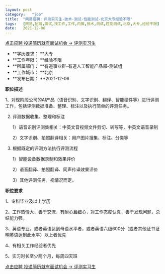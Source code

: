 ```yaml
---
layout:	post
category:	"job"
title:	"网易招聘：评测实习生-技术-测试-性能测试-北京大专经验不限"
tags:	[网易,招聘,面试,找工作,工作,内推,技术,测试,性能测试,北京,大专,经验不限]
date:	2021-12-06
---
```


[点击应聘 投递简历就有面试机会 ->  评测实习生](http://mobile.bole.netease.com/bole/boleDetail?id=17032&employeeId=346f03c3cda5f04c&key=all)



- **学历要求： **大专
- **工作年限： **经验不限
- **所属部门： **有道事业群-有道人工智能产品部-测试组
- **工作城市： **北京
- **发布日期： **2021-12-06



**职位描述**

1、对现阶段公司的AI产品（语音识别、文字识别、翻译、智能硬件等）进行评测工作，包括评测数据准备、整理、标注以及执行简单的评测任务。

2. 评测数据收集、整理和标注

    1）语音识别评测集相关：中英文音视频文件剪切、转写等，中英文语音录制

    2）文字识别、拍照翻译相关：用户图片搜集、标注、分类等

3. 根据既定的评测方法执行评测流程

    1）智能设备数据录制和效果评价

    2）语音翻译、拍照翻译、同声传译效果评价

    3）其他评测任务，视情况而定。



**职位要求**

 1、专科毕业及以上学历

 2、工作热情大，善于交流，有耐心且细心，对工作态度认真，善于发现问题，总结能力强。

 3、英语专业，或者英语达到母语水平者，或者英语六级600分（或者其他证书证明英语达到此水平）以上者优先

 4、有相关工作经验者优先

 5、实习时长至少两个月，每周四天班



[点击应聘 投递简历就有面试机会 ->  评测实习生](http://mobile.bole.netease.com/bole/boleDetail?id=17032&employeeId=346f03c3cda5f04c&key=all)